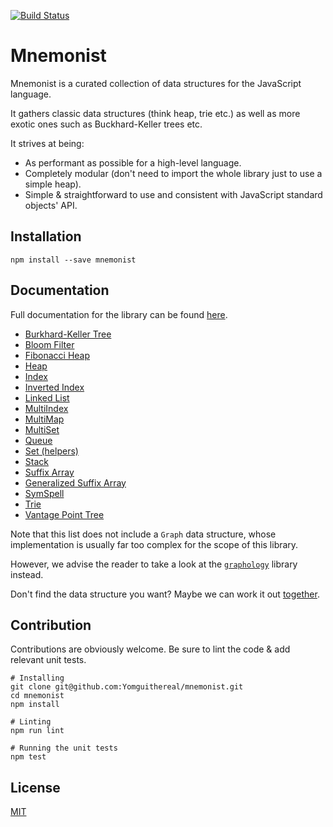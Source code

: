 [![Build Status](https://travis-ci.org/Yomguithereal/mnemonist.svg)](https://travis-ci.org/Yomguithereal/mnemonist)

# Mnemonist

Mnemonist is a curated collection of data structures for the JavaScript language.

It gathers classic data structures (think heap, trie etc.) as well as more exotic ones such as Buckhard-Keller trees etc.

It strives at being:

* As performant as possible for a high-level language.
* Completely modular (don't need to import the whole library just to use a simple heap).
* Simple & straightforward to use and consistent with JavaScript standard objects' API.

## Installation

```
npm install --save mnemonist
```

## Documentation

Full documentation for the library can be found [here](https://yomguithereal.github.io/mnemonist).

* [Burkhard-Keller Tree](https://yomguithereal.github.io/mnemonist/bk-tree)
* [Bloom Filter](https://yomguithereal.github.io/mnemonist/bloom-filter)
* [Fibonacci Heap](https://yomguithereal.github.io/mnemonist/fibonacci-heap)
* [Heap](https://yomguithereal.github.io/mnemonist/heap)
* [Index](https://yomguithereal.github.io/mnemonist/index-structure)
* [Inverted Index](https://yomguithereal.github.io/mnemonist/inverted-index)
* [Linked List](https://yomguithereal.github.io/mnemonist/linked-list)
* [MultiIndex](https://yomguithereal.github.io/mnemonist/multi-index)
* [MultiMap](https://yomguithereal.github.io/mnemonist/multi-map)
* [MultiSet](https://yomguithereal.github.io/mnemonist/multi-set)
* [Queue](https://yomguithereal.github.io/mnemonist/queue)
* [Set (helpers)](https://yomguithereal.github.io/mnemonist/set)
* [Stack](https://yomguithereal.github.io/mnemonist/stack)
* [Suffix Array](https://yomguithereal.github.io/mnemonist/suffix-array)
* [Generalized Suffix Array](https://yomguithereal.github.io/mnemonist/generalized-suffix-array)
* [SymSpell](https://yomguithereal.github.io/mnemonist/symspell)
* [Trie](https://yomguithereal.github.io/mnemonist/trie)
* [Vantage Point Tree](https://yomguithereal.github.io/mnemonist/vp-tree)

Note that this list does not include a `Graph` data structure, whose implementation is usually far too complex for the scope of this library.

However, we advise the reader to take a look at the [`graphology`](https://graphology.github.io/) library instead.

Don't find the data structure you want? Maybe we can work it out [together](https://github.com/Yomguithereal/mnemonist/issues).

## Contribution

Contributions are obviously welcome. Be sure to lint the code & add relevant unit tests.

```
# Installing
git clone git@github.com:Yomguithereal/mnemonist.git
cd mnemonist
npm install

# Linting
npm run lint

# Running the unit tests
npm test
```

## License

[MIT](LICENSE.txt)
